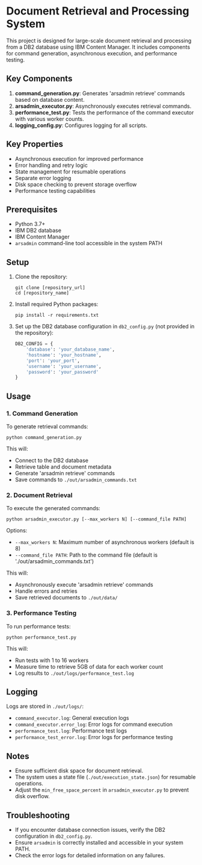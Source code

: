 # Document Retrieval and Processing System

This project is designed for large-scale document retrieval and processing from a DB2 database using IBM Content Manager. It includes components for command generation, asynchronous execution, and performance testing.

## Key Components

1. **command_generation.py**: Generates 'arsadmin retrieve' commands based on database content.
2. **arsadmin_executor.py**: Asynchronously executes retrieval commands.
3. **performance_test.py**: Tests the performance of the command executor with various worker counts.
4. **logging_config.py**: Configures logging for all scripts.

## Key Properties

- Asynchronous execution for improved performance
- Error handling and retry logic
- State management for resumable operations
- Separate error logging
- Disk space checking to prevent storage overflow
- Performance testing capabilities

## Prerequisites

- Python 3.7+
- IBM DB2 database
- IBM Content Manager
- `arsadmin` command-line tool accessible in the system PATH

## Setup

1. Clone the repository:
   ```
   git clone [repository_url]
   cd [repository_name]
   ```

2. Install required Python packages:
   ```
   pip install -r requirements.txt
   ```

3. Set up the DB2 database configuration in `db2_config.py` (not provided in the repository):
   ```python
   DB2_CONFIG = {
       'database': 'your_database_name',
       'hostname': 'your_hostname',
       'port': 'your_port',
       'username': 'your_username',
       'password': 'your_password'
   }
   ```

## Usage

### 1. Command Generation

To generate retrieval commands:

```
python command_generation.py
```

This will:
- Connect to the DB2 database
- Retrieve table and document metadata
- Generate 'arsadmin retrieve' commands
- Save commands to `./out/arsadmin_commands.txt`

### 2. Document Retrieval

To execute the generated commands:

```
python arsadmin_executor.py [--max_workers N] [--command_file PATH]
```

Options:
- `--max_workers N`: Maximum number of asynchronous workers (default is 8)
- `--command_file PATH`: Path to the command file (default is './out/arsadmin_commands.txt')

This will:
- Asynchronously execute 'arsadmin retrieve' commands
- Handle errors and retries
- Save retrieved documents to `./out/data/`

### 3. Performance Testing

To run performance tests:

```
python performance_test.py
```

This will:
- Run tests with 1 to 16 workers
- Measure time to retrieve 5GB of data for each worker count
- Log results to `./out/logs/performance_test.log`

## Logging

Logs are stored in `./out/logs/`:
- `command_executor.log`: General execution logs
- `command_executor.error_log`: Error logs for command execution
- `performance_test.log`: Performance test logs
- `performance_test_error.log`: Error logs for performance testing

## Notes

- Ensure sufficient disk space for document retrieval.
- The system uses a state file (`./out/execution_state.json`) for resumable operations.
- Adjust the `min_free_space_percent` in `arsadmin_executor.py` to prevent disk overflow.

## Troubleshooting

- If you encounter database connection issues, verify the DB2 configuration in `db2_config.py`.
- Ensure `arsadmin` is correctly installed and accessible in your system PATH.
- Check the error logs for detailed information on any failures.